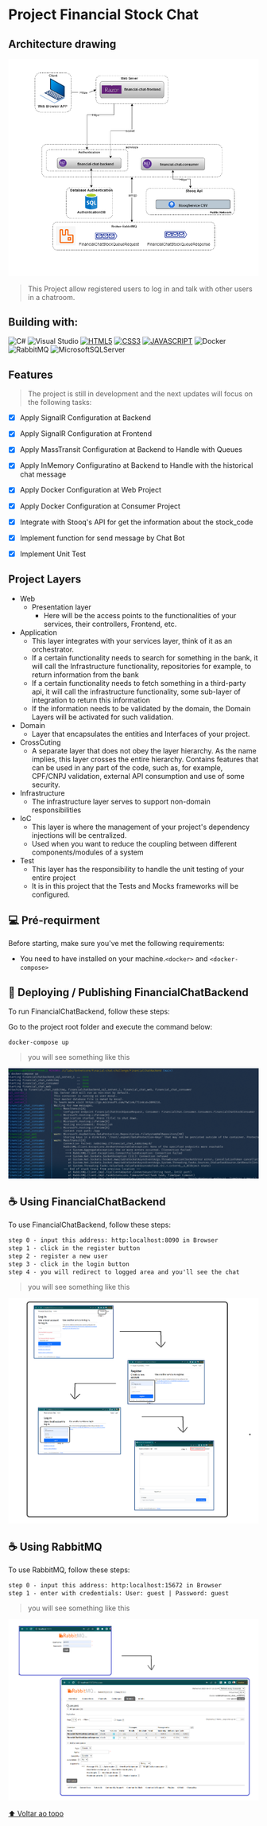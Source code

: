 
# Project Financial Stock Chat

<!---Esses são exemplos. Veja https://shields.io para outras pessoas ou para personalizar este conjunto de escudos. Você pode querer incluir dependências, status do projeto e informações de licença aqui--->


## Architecture drawing

<img src="./assets/diagram_financial_chat_challenge.drawio.png" alt="Architecture drawing">

> This Project allow registered users to log in and talk with other users in a chatroom.

## Building with:
![C#](https://img.shields.io/badge/c%23-%23239120.svg?style=for-the-badge&logo=c-sharp&logoColor=white)
![Visual Studio](https://img.shields.io/badge/Visual%20Studio-5C2D91.svg?style=for-the-badge&logo=visual-studio&logoColor=white)
[![HTML5](https://img.shields.io/badge/HTML5-E34F26?style=for-the-badge&logo=html5&logoColor=white)](https://developer.mozilla.org/pt-BR/docs/Web/HTML)
[![CSS3](https://img.shields.io/badge/CSS3-1572B6?style=for-the-badge&logo=css3&logoColor=white)](https://developer.mozilla.org/pt-BR/docs/Web/CSS)
[![JAVASCRIPT](https://img.shields.io/badge/JavaScript-F7DF1E?style=for-the-badge&logo=javascript&logoColor=black)](https://developer.mozilla.org/pt-BR/docs/Web/JavaScript)
![Docker](https://img.shields.io/badge/docker-%230db7ed.svg?style=for-the-badge&logo=docker&logoColor=white)
![RabbitMQ](https://img.shields.io/badge/Rabbitmq-FF6600?style=for-the-badge&logo=rabbitmq&logoColor=white)
![MicrosoftSQLServer](https://img.shields.io/badge/Microsoft%20SQL%20Sever-CC2927?style=for-the-badge&logo=microsoft%20sql%20server&logoColor=white)

## Features

> The project is still in development and the next updates will focus on the following tasks:

- [x] Apply SignalR Configuration at Backend
- [x] Apply SignalR Configuration at Frontend
- [x] Apply MassTransit Configuration at Backend to Handle with Queues 
- [x] Apply InMemory Configuratino at Backend to Handle with the historical chat message
- [x] Apply Docker Configuration at Web Project 
- [x] Apply Docker Configuration at Consumer Project
- [x] Integrate with Stooq's API for get the information about the stock_code 
- [x] Implement function for send message by Chat Bot 
- [x] Implement Unit Test



## Project Layers

- Web
    - Presentation layer
        - Here will be the access points to the functionalities of your services, their controllers, Frontend, etc.
- Application
    - This layer integrates with your services layer, think of it as an orchestrator.
    - If a certain functionality needs to search for something in the bank, it will call the Infrastructure functionality, repositories for example, to return information from the bank
    - If a certain functionality needs to fetch something in a third-party api, it will call the infrastructure functionality, some sub-layer of integration to return this information
    - If the information needs to be validated by the domain, the Domain Layers will be activated for such validation.
- Domain
    - Layer that encapsulates the entities and Interfaces of your project.
- CrossCuting
    - A separate layer that does not obey the layer hierarchy. As the name implies, this layer crosses the entire hierarchy. Contains features that can be used in any part of the code, such as, for example, CPF/CNPJ validation, external API consumption and use of some security.
- Infrastructure
    - The infrastructure layer serves to support non-domain responsibilities
- IoC
    - This layer is where the management of your project's dependency injections will be centralized.
    - Used when you want to reduce the coupling between different components/modules of a system
- Test
    - This layer has the responsibility to handle the unit testing of your entire project
    - It is in this project that the Tests and Mocks frameworks will be configured.



## 💻 Pré-requirment

Before starting, make sure you've met the following requirements:
<!---Estes são apenas requisitos de exemplo. Adicionar, duplicar ou remover conforme necessário--->
* You need to have installed on your machine.`<docker>` and `<docker-compose>`


## 🚀 Deploying / Publishing FinancialChatBackend

To run FinancialChatBackend, follow these steps:

Go to the project root folder and execute the command below:
```
docker-compose up
```


> you will see something like this
<img src="./assets/docker-compose-up.png" alt="Architecture drawing">




## ☕ Using FinancialChatBackend

To use FinancialChatBackend, follow these steps:

```
step 0 - input this address: http:localhost:8090 in Browser
step 1 - click in the register button
step 2 - register a new user
step 3 - click in the login button
step 4 - you will redirect to logged area and you'll see the chat
```

> you will see something like this
<img src="./assets/login-screen.png" alt="Architecture drawing">



## ☕ Using RabbitMQ

To use RabbitMQ, follow these steps:

```
step 0 - input this address: http:localhost:15672 in Browser
step 1 - enter with credentials: User: guest | Password: guest

```

> you will see something like this
<img src="./assets/rabbit-mq-screen.png" alt="Architecture drawing">

[⬆ Voltar ao topo](#FinancialChatBackend)<br>